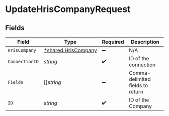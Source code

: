# UpdateHrisCompanyRequest


## Fields

| Field                                                            | Type                                                             | Required                                                         | Description                                                      |
| ---------------------------------------------------------------- | ---------------------------------------------------------------- | ---------------------------------------------------------------- | ---------------------------------------------------------------- |
| `HrisCompany`                                                    | [*shared.HrisCompany](../../../pkg/models/shared/hriscompany.md) | :heavy_minus_sign:                                               | N/A                                                              |
| `ConnectionID`                                                   | *string*                                                         | :heavy_check_mark:                                               | ID of the connection                                             |
| `Fields`                                                         | []*string*                                                       | :heavy_minus_sign:                                               | Comma-delimited fields to return                                 |
| `ID`                                                             | *string*                                                         | :heavy_check_mark:                                               | ID of the Company                                                |